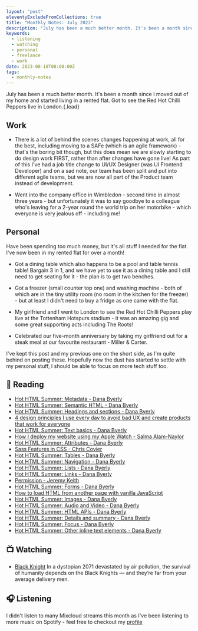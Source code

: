 ```yaml
---
layout: "post"
eleventyExcludeFromCollections: true
title: "Monthly Notes: July 2023"
description: "July has been a much better month. It's been a month since I moved out of my home and started living in a rented flat. Got to see the Red Hot Chilli Peppers live in London."
keywords:
  - listening
  - watching
  - personal
  - freelance
  - work
date: 2023-08-18T00:00:00Z
tags:
  - monthly-notes
---
```

July has been a much better month. It's been a month since I moved out of my home and started living in a rented flat. Got to see the Red Hot Chilli Peppers live in London.{.lead}

## Work
- There is a lot of behind the scenes changes happening at work, all for the best, including moving to a SAFe (which is an agile framework) - that's the boring bit though, but this does mean we are slowly starting to do design work FIRST, rather than after changes have gone live! As part of this I've had a job title change to UI/UX Designer (was UI Frontend Developer) and on a sad note, our team has been split and put into different agile teams, but we are now all part of the Product team instead of development.

- Went into the company office in Wimbledon - second time in almost three years - but unfortunately it was to say goodbye to a colleague who's leaving for a 2-year round the world trip on her motorbike - which everyone is very jealous off - including me!

## Personal
Have been spending too much money, but it's all stuff I needed for the flat.  I've now been in my rented flat for over a month!

- Got a dining table which also happens to be a pool and table tennis table! Bargain 3 in 1, and we have yet to use it as a dining table and I still need to get seating for it - the plan is to get two benches.

- Got a freezer (small counter top one) and washing machine - both of which are in the tiny utility room (no room in the kitchen for the freezer) - but at least I didn't need to buy a fridge as one came with the flat.

- My girlfriend and I went to London to see the Red Hot Chilli Peppers play live at the Tottenham Hotspurs stadium - it was an amazing gig and some great supporting acts including The Roots!

- Celebrated our five-month anniversary by taking my girlfriend out for a steak meal at our favourite restaurant - Miller & Carter.

I've kept this post and my previous one on the short side, as I'm quite behind on posting these. Hopefully now the dust has started to settle with my personal stuff, I should be able to focus on more tech stuff too.

## 📖 Reading
- [Hot HTML Summer: Metadata - Dana Byerly](https://danabyerly.com/notes/hot-html-summer-metadata/ "Hot HTML Summer: Metadata - Dana Byerly")
- [Hot HTML Summer: Semantic HTML - Dana Byerly](https://danabyerly.com/notes/hot-html-summer-semantic-html/ "Hot HTML Summer: Semantic HTML - Dana Byerly")
- [Hot HTML Summer: Headings and sections - Dana Byerly](https://danabyerly.com/notes/hot-html-summer-headings-and-sections/ "Hot HTML Summer: Headings and sections - Dana Byerly")
- [4 design principles I use every day to avoid bad UX and create products that work for everyone](https://adamsilver.io/blog/4-design-principles-i-use-every-day-to-avoid-bad-ux-and-create-products-that-work-for-everyone/ "4 design principles I use every day to avoid bad UX and create products that work for everyone")
- [Hot HTML Summer: Text basics - Dana Byerly](https://danabyerly.com/notes/hot-html-summer-text-basics/ "Hot HTML Summer: Text basics - Dana Byerly")
- [How I deploy my website using my Apple Watch - Salma Alam-Naylor](https://whitep4nth3r.com/blog/deploy-website-using-apple-watch/ "How I deploy my website using my Apple Watch - Salma Alam-Naylor")
- [Hot HTML Summer: Attributes - Dana Byerly](https://danabyerly.com/notes/hot-html-summer-attributes/ "Hot HTML Summer: Attributes - Dana Byerly")
- [Sass Features in CSS - Chris Coyier](https://chriscoyier.net/2023/07/11/sass-features-in-css/ "Sass Features in CSS - Chris Coyier")
- [Hot HTML Summer: Tables - Dana Byerly](https://danabyerly.com/notes/hot-html-summer-tables/ "Hot HTML Summer: Tables - Dana Byerly")
- [Hot HTML Summer: Navigation - Dana Byerly](https://danabyerly.com/notes/hot-html-summer-navigation/ "Hot HTML Summer: Navigation - Dana Byerly")
- [Hot HTML Summer: Lists - Dana Byerly](https://danabyerly.com/notes/hot-html-summer-lists/ "Hot HTML Summer: Lists - Dana Byerly")
- [Hot HTML Summer: Links - Dana Byerly](https://danabyerly.com/notes/hot-html-summer-links/ "Hot HTML Summer: Links - Dana Byerly")
- [Permission - Jeremy Keith](https://adactio.com/journal/20315 "Permission")
- [Hot HTML Summer: Forms - Dana Byerly](https://danabyerly.com/notes/hot-html-summer-forms/ "Hot HTML Summer: Forms - Dana Byerly")
- [How to load HTML from another page with vanilla JavaScript](https://gomakethings.com/how-to-load-html-from-another-page-with-vanilla-javascript/ "How to load HTML from another page with vanilla JavaScript")
- [Hot HTML Summer: Images - Dana Byerly](https://danabyerly.com/notes/hot-html-summer-images/ "Hot HTML Summer: Images - Dana Byerly")
- [Hot HTML Summer: Audio and Video - Dana Byerly](https://danabyerly.com/notes/hot-html-summer-audio-and-video/ "Hot HTML Summer: Audio and Video - Dana Byerly")
- [Hot HTML Summer: HTML APIs - Dana Byerly](https://danabyerly.com/notes/hot-html-summer-html-apis/ "Hot HTML Summer: HTML APIs - Dana Byerly")
- [Hot HTML Summer: Details and summary - Dana Byerly](https://danabyerly.com/notes/hot-html-summer-details-and-summary/ "Hot HTML Summer: Details and summary - Dana Byerly")
- [Hot HTML Summer: Focus - Dana Byerly](https://danabyerly.com/notes/hot-html-summer-focus/ "Hot HTML Summer: Focus - Dana Byerly")
- [Hot HTML Summer: Other inline text elements - Dana Byerly](https://danabyerly.com/notes/hot-html-summer-other-inline-text-elements/ "Hot HTML Summer: Other inline text elements - Dana Byerly")

## 📺 Watching
- [Black Knight](https://www.themoviedb.org/tv/137040 "Black Knight")
  In a dystopian 2071 devastated by air pollution, the survival of humanity depends on the Black Knights — and they’re far from your average delivery men.

## 🎧 Listening
I didn't listen to many Mixcloud streams this month as I've been listening to more music on Spotify - feel free to checkout my [profile](https://open.spotify.com/user/juan.fernandes "Juan Fernandes' Spotify profile")
